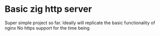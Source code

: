 # Basic zig http server

Super simple project so far.
Ideally will replicate the basic functionality of nginx
No https support for the time being
